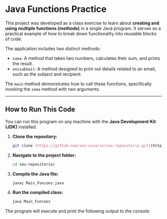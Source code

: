 # Java Functions Practice

This project was developed as a class exercise to learn about **creating and using multiple functions (methods)** in a single Java program. It serves as a practical example of how to break down functionality into reusable blocks of code.

The application includes two distinct methods:
* `soma`: A method that takes two numbers, calculates their sum, and prints the result.
* `enviaEmail`: A method designed to print out details related to an email, such as the subject and recipient.

The `main` method demonstrates how to call these functions, specifically invoking the `soma` method with two arguments.

---

## How to Run This Code

You can run this program on any machine with the **Java Development Kit (JDK)** installed.

1.  **Clone the repository:**
    ```sh
    git clone [https://github.com/seu-usuario/seu-repositorio.git](https://github.com/seu-usuario/seu-repositorio.git)
    ```

2.  **Navigate to the project folder:**
    ```sh
    cd seu-repositorio/
    ```

3.  **Compile the Java file:**
    ```sh
    javac Main_Funcoes.java
    ```

4.  **Run the compiled class:**
    ```sh
    java Main_Funcoes
    ```

The program will execute and print the following output to the console:
